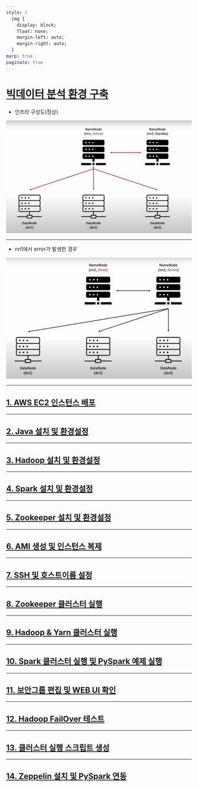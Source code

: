 ```yaml
---
style: |
  img {
    display: block;
    float: none;
    margin-left: auto;
    margin-right: auto;
  }
marp: true
paginate: true
---
```

# [빅데이터 분석 환경 구축](https://www.youtube.com/watch?v=BdNYMu0bUDA&list=PLJlUnZ1kDbt7X2C4ntIYHmphNDIc5wN8J)
- 인프라 구성도(정상)

![w:800](image.png)

---
- nn1에서 error가 발생한 경우 

![w:800](image-1.png)

---
## [1. AWS EC2 인스턴스 배포](./1.%20AWS%20EC2%20인스턴스%20배포.md)

---
## [2. Java 설치 및 환경설정](./2.%20Java%20설치%20및%20환경설정.md)

---
## [3. Hadoop 설치 및 환경설정](./3.%20Hadoop%20설치%20및%20환경설정.md)

---
## [4. Spark 설치 및 환경설정](./4.%20Spark%20설치%20및%20환경설정.md)

---
## [5. Zookeeper 설치 및 환경설정](./5.%20Zookeeper%20설치%20및%20환경설정.md)

---
## [6. AMI 생성 및 인스턴스 복제](./6.%20AMI%20생성%20및%20인스턴스%20복제.md)

---
## [7. SSH 및 호스트이름 설정](./7.%20SSH%20및%20호스트이름%20설정.md)

---
## [8. Zookeeper 클러스터 실행](./8.%20Zookeeper%20클러스터%20실행.md)

---
## [9. Hadoop & Yarn 클러스터 실행](./9.%20Hadoop%20&%20Yarn%20클러스터%20실행.md)

---
## [10. Spark 클러스터 실행 및 PySpark 예제 실행](./10.%20Spark%20클러스터%20실행%20및%20PySpark%20예제%20실행.md)

---
## [11. 보안그룹 편집 및 WEB UI 확인](./11.%20보안그룹%20편집%20및%20WEB%20UI%20확인.md)

---
## [12. Hadoop FailOver 테스트](./12.%20Hadoop%20FailOver%20테스트.md)

---
## [13. 클러스터 실행 스크립트 생성](./13.%20클러스터%20실행%20스크립트%20생성.md)

---
## [14. Zeppelin 설치 및 PySpark 연동](./14.%20Zeppelin%20설치%20및%20PySpark%20연동.md)



